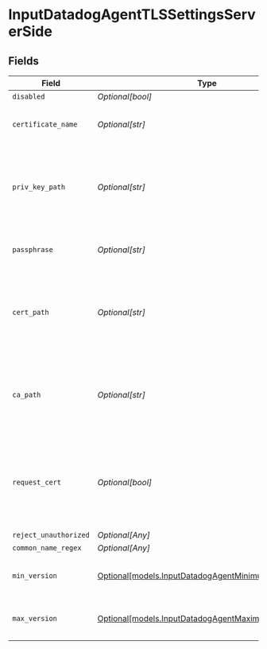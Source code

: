 # InputDatadogAgentTLSSettingsServerSide


## Fields

| Field                                                                                                  | Type                                                                                                   | Required                                                                                               | Description                                                                                            |
| ------------------------------------------------------------------------------------------------------ | ------------------------------------------------------------------------------------------------------ | ------------------------------------------------------------------------------------------------------ | ------------------------------------------------------------------------------------------------------ |
| `disabled`                                                                                             | *Optional[bool]*                                                                                       | :heavy_minus_sign:                                                                                     | N/A                                                                                                    |
| `certificate_name`                                                                                     | *Optional[str]*                                                                                        | :heavy_minus_sign:                                                                                     | The name of the predefined certificate                                                                 |
| `priv_key_path`                                                                                        | *Optional[str]*                                                                                        | :heavy_minus_sign:                                                                                     | Path on server containing the private key to use. PEM format. Can reference $ENV_VARS.                 |
| `passphrase`                                                                                           | *Optional[str]*                                                                                        | :heavy_minus_sign:                                                                                     | Passphrase to use to decrypt private key                                                               |
| `cert_path`                                                                                            | *Optional[str]*                                                                                        | :heavy_minus_sign:                                                                                     | Path on server containing certificates to use. PEM format. Can reference $ENV_VARS.                    |
| `ca_path`                                                                                              | *Optional[str]*                                                                                        | :heavy_minus_sign:                                                                                     | Path on server containing CA certificates to use. PEM format. Can reference $ENV_VARS.                 |
| `request_cert`                                                                                         | *Optional[bool]*                                                                                       | :heavy_minus_sign:                                                                                     | Require clients to present their certificates. Used to perform client authentication using SSL certs.  |
| `reject_unauthorized`                                                                                  | *Optional[Any]*                                                                                        | :heavy_minus_sign:                                                                                     | N/A                                                                                                    |
| `common_name_regex`                                                                                    | *Optional[Any]*                                                                                        | :heavy_minus_sign:                                                                                     | N/A                                                                                                    |
| `min_version`                                                                                          | [Optional[models.InputDatadogAgentMinimumTLSVersion]](../models/inputdatadogagentminimumtlsversion.md) | :heavy_minus_sign:                                                                                     | Minimum TLS version to accept from connections                                                         |
| `max_version`                                                                                          | [Optional[models.InputDatadogAgentMaximumTLSVersion]](../models/inputdatadogagentmaximumtlsversion.md) | :heavy_minus_sign:                                                                                     | Maximum TLS version to accept from connections                                                         |